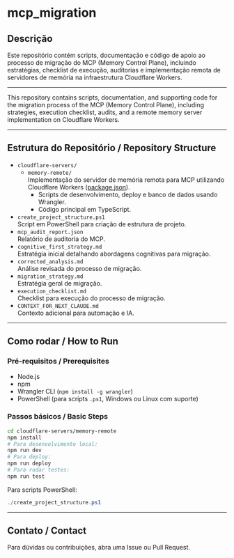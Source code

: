 # mcp_migration

## Descrição

Este repositório contém scripts, documentação e código de apoio ao processo de migração do MCP (Memory Control Plane), incluindo estratégias, checklist de execução, auditorias e implementação remota de servidores de memória na infraestrutura Cloudflare Workers.

---

This repository contains scripts, documentation, and supporting code for the migration process of the MCP (Memory Control Plane), including strategies, execution checklist, audits, and a remote memory server implementation on Cloudflare Workers.

---

## Estrutura do Repositório / Repository Structure

- `cloudflare-servers/`
  - `memory-remote/`  
    Implementação do servidor de memória remota para MCP utilizando Cloudflare Workers ([package.json](https://github.com/myselfgus/mcp_migration/blob/main/cloudflare-servers/memory-remote/package.json)).
    - Scripts de desenvolvimento, deploy e banco de dados usando Wrangler.
    - Código principal em TypeScript.
- `create_project_structure.ps1`  
  Script em PowerShell para criação de estrutura de projeto.
- `mcp_audit_report.json`  
  Relatório de auditoria do MCP.
- `cognitive_first_strategy.md`  
  Estratégia inicial detalhando abordagens cognitivas para migração.
- `corrected_analysis.md`  
  Análise revisada do processo de migração.
- `migration_strategy.md`  
  Estratégia geral de migração.
- `execution_checklist.md`  
  Checklist para execução do processo de migração.
- `CONTEXT_FOR_NEXT_CLAUDE.md`  
  Contexto adicional para automação e IA.

---

## Como rodar / How to Run

### Pré-requisitos / Prerequisites

- Node.js
- npm
- Wrangler CLI (`npm install -g wrangler`)
- PowerShell (para scripts `.ps1`, Windows ou Linux com suporte)

### Passos básicos / Basic Steps

```bash
cd cloudflare-servers/memory-remote
npm install
# Para desenvolvimento local:
npm run dev
# Para deploy:
npm run deploy
# Para rodar testes:
npm run test
```

Para scripts PowerShell:
```powershell
./create_project_structure.ps1
```

---

## Contato / Contact

Para dúvidas ou contribuições, abra uma Issue ou Pull Request.
